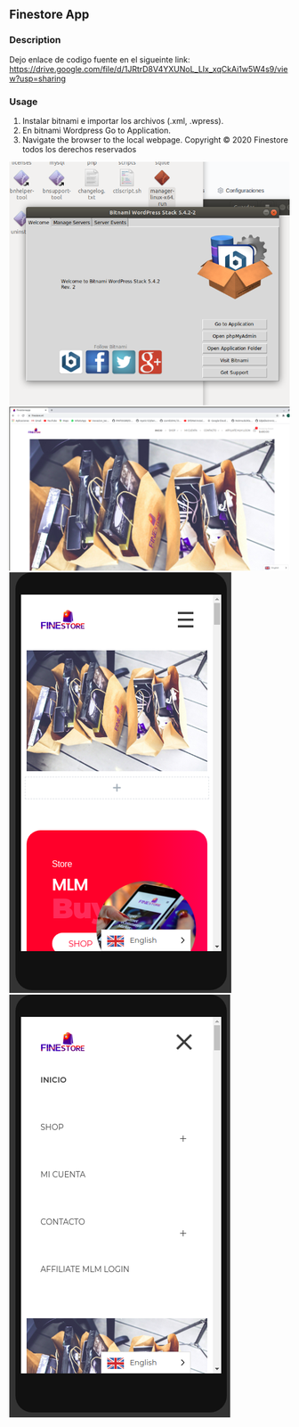 ## Finestore App

### Description
Dejo enlace de codigo fuente en el sigueinte link: https://drive.google.com/file/d/1JRtrD8V4YXUNoL_LIx_xqCkAi1w5W4s9/view?usp=sharing

### Usage
1. Instalar bitnami e importar los archivos (.xml, .wpress).
2. En bitnami Wordpress Go to Application.
3. Navigate the browser to the local webpage.
Copyright © 2020 Finestore todos los derechos reservados

![Screenshot](cap.png)
![Screenshot](screen1.png)
![Screenshot](screen2.png)
![Screenshot](screen3.png)

